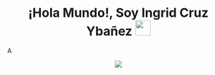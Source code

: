 <h1 align = "center"><b>¡Hola Mundo!, Soy Ingrid Cruz Ybañez </b><img src="https://media.giphy.com/media/hvRJCLFzcasrR4ia7z/giphy.gif" width="35"></h1>
<!--  -->A
<p align="center">
  <a href="https://github.com/DenverCoder1/readme-typing-svg"><img src="https://readme-typing-svg.herokuapp.com?font=Time+New+Roman&color=cyan&size=25&center=true&vCenter=true&width=600&height=100&lines=Assalamu+O+Alaikum+Warahmatullah..&hearts;++;Desarrolladora web proveniente de Perú+Apasionada por la tecnología,;estoy aqui para dejar mi huella en el mundo del desarrollo.,;Mi sed de conocimiento me ha llevado a superar obstáculos y a destacaren cada proyecto en el que me involucro,;me encanta colaborar, aprender de mis compañeros y aportar nuevas ideas que impulsen la creatividad y la diferencia,;con experiencia en HTML, CSS, JavaScript, JAVA,;siempre estoy lista para sumergirme a nuevos desafíos..<3"></a>
</p>
